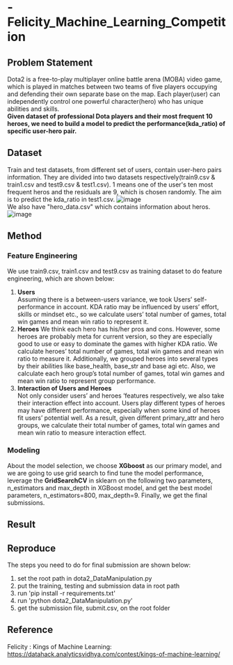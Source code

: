 # -Felicity_Machine_Learning_Competition

## Problem Statement
Dota2 is a free-to-play multiplayer online battle arena (MOBA) video game, which is played in matches between two teams of five players occupying and defending their own separate base on the map. Each player(user) can independently control one powerful character(hero) who has unique abilities and skills.  
**Given dataset of professional Dota players and their most frequent 10 heroes, we need to build a model to predict the performance(kda_ratio) of specific user-hero pair.**

## Dataset
Train and test datasets, from different set of users, contain user-hero pairs information. They are divided into two datasets respectively(train9.csv & train1.csv and test9.csv & test1.csv). 1 means one of the user's ten most frequent heros and the residuals are 9, which is chosen randomly. The aim is to predict the kda_ratio in test1.csv.
![image](https://github.com/Tang-Li-Jen/Felicity_Machine_Learning_Competition/blob/master/images/user_role_feature.PNG)  
We also have "hero_data.csv" which contains information about heros.
![image](https://github.com/Tang-Li-Jen/Felicity_Machine_Learning_Competition/blob/master/images/role_feature.PNG)

## Method
### Feature Engineering
We use train9.csv, train1.csv and test9.csv as training dataset to do feature engineering, which are shown below:
1. **Users**  
Assuming there is a between-users variance, we took Users’
self-performance in account. KDA ratio may be influenced by users’
effort, skills or mindset etc., so we calculate users’ total number of
games, total win games and mean win ratio to represent it.
2. **Heroes**
We think each hero has his/her pros and cons. However, some
heroes are probably meta for current version, so they are especially good
to use or easy to dominate the games with higher KDA ratio. We
calculate heroes’ total number of games, total win games and mean win
ratio to measure it.
Additionally, we grouped heroes into several types by their abilities
like base_health, base_str and base agi etc. Also, we calculate each hero
group’s total number of games, total win games and mean win ratio to
represent group performance.
3. **Interaction of Users and Heroes**  
Not only consider users’ and heroes ’features respectively, we also
take their interaction effect into account. Users play different types of
heroes may have different performance, especially when some kind of
heroes fit users’ potential well. As a result, given different primary_attr
and hero groups, we calculate their total number of games, total win
games and mean win ratio to measure interaction effect.
### Modeling
About the model selection, we choose **XGboost** as our primary
model, and we are going to use grid search to find tune the model
performance, leverage the **GridSearchCV** in sklearn on the following two
parameters, n_estimators and max_depth in XGBoost model, and get the
best model parameters, n_estimators=800, max_depth=9. Finally, we get
the final submissions.
## Result


## Reproduce
The steps you need to do for final submission are shown below:
1. set the root path in dota2_DataManipulation.py
2. put the training, testing and submission data in root path
3. run 'pip install -r requirements.txt'
4. run 'python dota2_DataManipulation.py'
5. get the submission file, submit.csv, on the root folder

## Reference
Felicity : Kings of Machine Learning: https://datahack.analyticsvidhya.com/contest/kings-of-machine-learning/
